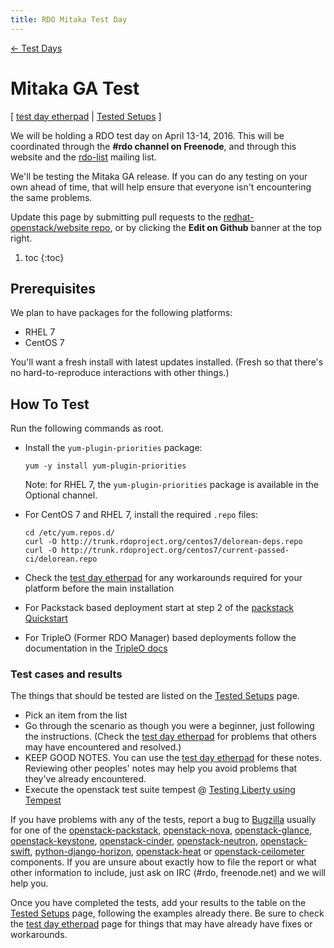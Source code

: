 ```yaml
---
title: RDO Mitaka Test Day
---
```


[ ← Test Days](/testday)

# Mitaka GA Test

[ [test day etherpad][] | [Tested Setups][] ]

We will be holding a RDO test day on April 13-14, 2016.
This will be coordinated through the **#rdo channel on Freenode**, and
through this website and the [rdo-list](http://www.redhat.com/mailman/listinfo/rdo-list)
mailing list.

We'll be testing the Mitaka GA release. If you can do
any testing on your own ahead of time, that will help ensure that
everyone isn't encountering the same problems.

Update this page by submitting pull requests to the
[redhat-openstack/website repo](https://github.com/redhat-openstack/website),
or by clicking the **Edit on Github** banner at the top right.

1. toc
{:toc}

## Prerequisites

We plan to have packages for the following platforms:

* RHEL 7
* CentOS 7

You'll want a fresh install with latest updates installed.
(Fresh so that there's no hard-to-reproduce interactions with other things.)

## How To Test

Run the following commands as root.

* Install the `yum-plugin-priorities` package:

  ```
  yum -y install yum-plugin-priorities
  ```

  Note: for RHEL 7, the `yum-plugin-priorities` package is available in the Optional channel.

* For CentOS 7 and RHEL 7, install the required `.repo` files:

  ```
  cd /etc/yum.repos.d/
  curl -O http://trunk.rdoproject.org/centos7/delorean-deps.repo
  curl -O http://trunk.rdoproject.org/centos7/current-passed-ci/delorean.repo
  ```

* Check the [test day etherpad][] for any workarounds required for your platform before the main installation
* For Packstack based deployment start at step 2 of the [packstack Quickstart](/install/quickstart#Step_2:_Install_Packstack_Installer)
* For TripleO (Former RDO Manager) based deployments follow the documentation in the [TripleO docs](https://www.rdoproject.org/tripleo/)

### Test cases and results

The things that should be tested are listed on the [Tested Setups][] page.

* Pick an item from the list
* Go through the scenario as though you were a beginner, just following the instructions. (Check the [test day etherpad][] for problems that others may have encountered and resolved.)
* KEEP GOOD NOTES. You can use the [test day etherpad][] for these notes. Reviewing other peoples' notes may help you avoid problems that they've already encountered.
* Execute the openstack test suite tempest @ [Testing Liberty using Tempest](/uncategorized/testing-liberty-using-tempest/)

If you have problems with any of the tests, report a bug to [Bugzilla](https://bugzilla.redhat.com) usually for one of the
[openstack-packstack](https://bugzilla.redhat.com/enter_bug.cgi?product=RDO&component=openstack-packstack),
[openstack-nova](https://bugzilla.redhat.com/enter_bug.cgi?product=RDO&component=openstack-nova), [openstack-glance](https://bugzilla.redhat.com/enter_bug.cgi?product=RDO&component=openstack-glance), [openstack-keystone](https://bugzilla.redhat.com/enter_bug.cgi?product=RDO&component=openstack-keystone), [openstack-cinder](https://bugzilla.redhat.com/enter_bug.cgi?product=RDO&component=openstack-cinder),
[openstack-neutron](https://bugzilla.redhat.com/enter_bug.cgi?product=RDO&component=openstack-neutron), [openstack-swift](https://bugzilla.redhat.com/enter_bug.cgi?product=RDO&component=openstack-swift),  [python-django-horizon](https://bugzilla.redhat.com/enter_bug.cgi?product=RDO&component=python-django-horizon), [openstack-heat](https://bugzilla.redhat.com/enter_bug.cgi?product=RDO&component=openstack-heat) or [openstack-ceilometer](https://bugzilla.redhat.com/enter_bug.cgi?product=RDO&component=openstack-ceilometer) components. If you are unsure about exactly how to file the report or what other information to include, just ask on IRC (#rdo, freenode.net)  and we will help you.

Once you have completed the tests, add your results to the table on the [Tested Setups][] page, following the examples already there. Be sure to check the [test day etherpad][] page for things that may have already have fixes or workarounds.


[test day etherpad]: https://etherpad.openstack.org/p/rdo-test-days-mitaka-ga
[Tested Setups]: /testday/mitaka/testedsetupsga
